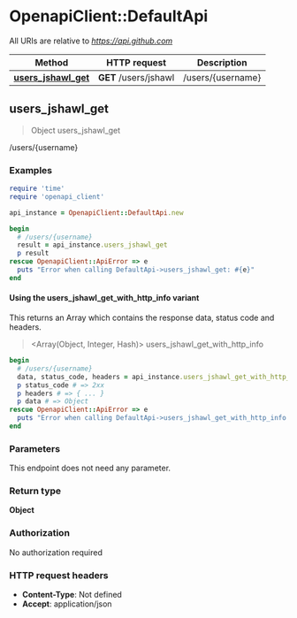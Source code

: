 # OpenapiClient::DefaultApi

All URIs are relative to *https://api.github.com*

| Method | HTTP request | Description |
| ------ | ------------ | ----------- |
| [**users_jshawl_get**](DefaultApi.md#users_jshawl_get) | **GET** /users/jshawl | /users/{username} |


## users_jshawl_get

> Object users_jshawl_get

/users/{username}

### Examples

```ruby
require 'time'
require 'openapi_client'

api_instance = OpenapiClient::DefaultApi.new

begin
  # /users/{username}
  result = api_instance.users_jshawl_get
  p result
rescue OpenapiClient::ApiError => e
  puts "Error when calling DefaultApi->users_jshawl_get: #{e}"
end
```

#### Using the users_jshawl_get_with_http_info variant

This returns an Array which contains the response data, status code and headers.

> <Array(Object, Integer, Hash)> users_jshawl_get_with_http_info

```ruby
begin
  # /users/{username}
  data, status_code, headers = api_instance.users_jshawl_get_with_http_info
  p status_code # => 2xx
  p headers # => { ... }
  p data # => Object
rescue OpenapiClient::ApiError => e
  puts "Error when calling DefaultApi->users_jshawl_get_with_http_info: #{e}"
end
```

### Parameters

This endpoint does not need any parameter.

### Return type

**Object**

### Authorization

No authorization required

### HTTP request headers

- **Content-Type**: Not defined
- **Accept**: application/json

